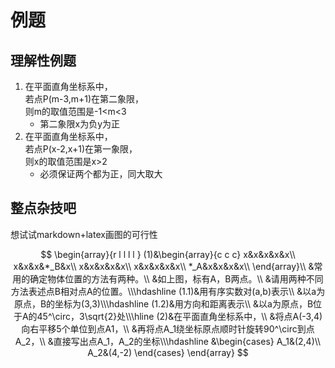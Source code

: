 # 例题

## 理解性例题
1. 在平面直角坐标系中，     
    若点P(m-3,m+1)在第二象限，   
    则m的取值范围是-1<m<3
    * 第二象限x为负y为正
2. 在平面直角坐标系中，     
    若点P(x-2,x+1)在第一象限，      
    则x的取值范围是x>2  
    * 必须保证两个都为正，同大取大

## 整点杂技吧
想试试markdown+latex画图的可行性

$$
\begin{array}{r l l l l }
(1)&\begin{array}{c c c}
x&x&x&x&x\\
x&x&x&*_B&x\\
x&x&x&x&x\\
x&x&x&x&x\\
*_A&x&x&x&x\\
\end{array}\\
&常用的确定物体位置的方法有两种。\\
&如上图，标有A，B两点。\\
&请用两种不同方法表述点B相对点A的位置。\\\hdashline
(1.1)&用有序实数对(a,b)表示\\
&以a为原点，B的坐标为(3,3)\\\hdashline
(1.2)&用方向和距离表示\\
&以a为原点，B位于A的45^\circ，3\sqrt{2}处\\\hline
(2)&在平面直角坐标系中，\\
&将点A(-3,4)向右平移5个单位到点A1，\\
&再将点A_1绕坐标原点顺时针旋转90^\circ到点A_2，\\
&直接写出点A_1，A_2的坐标\\\hdashline
&\begin{cases}
A_1&(2,4)\\
A_2&(4,-2)
\end{cases}
\end{array}
$$